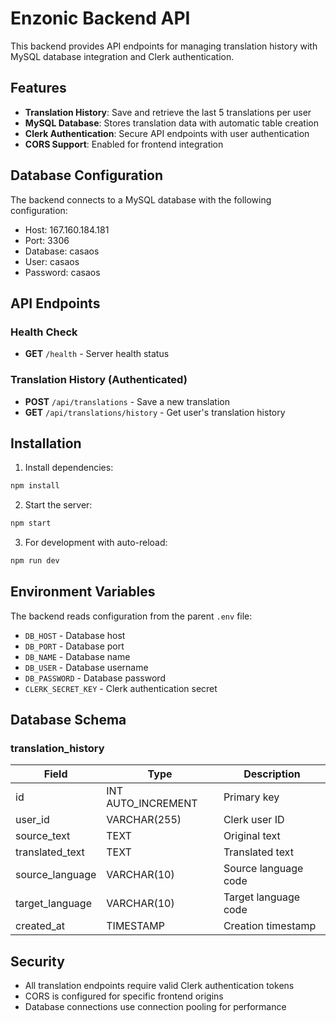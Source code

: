 # Enzonic Backend API

This backend provides API endpoints for managing translation history with MySQL database integration and Clerk authentication.

## Features

- **Translation History**: Save and retrieve the last 5 translations per user
- **MySQL Database**: Stores translation data with automatic table creation
- **Clerk Authentication**: Secure API endpoints with user authentication
- **CORS Support**: Enabled for frontend integration

## Database Configuration

The backend connects to a MySQL database with the following configuration:
- Host: 167.160.184.181
- Port: 3306
- Database: casaos
- User: casaos
- Password: casaos

## API Endpoints

### Health Check
- **GET** `/health` - Server health status

### Translation History (Authenticated)
- **POST** `/api/translations` - Save a new translation
- **GET** `/api/translations/history` - Get user's translation history

## Installation

1. Install dependencies:
```bash
npm install
```

2. Start the server:
```bash
npm start
```

3. For development with auto-reload:
```bash
npm run dev
```

## Environment Variables

The backend reads configuration from the parent `.env` file:
- `DB_HOST` - Database host
- `DB_PORT` - Database port
- `DB_NAME` - Database name
- `DB_USER` - Database username
- `DB_PASSWORD` - Database password
- `CLERK_SECRET_KEY` - Clerk authentication secret

## Database Schema

### translation_history

| Field | Type | Description |
|-------|------|-------------|
| id | INT AUTO_INCREMENT | Primary key |
| user_id | VARCHAR(255) | Clerk user ID |
| source_text | TEXT | Original text |
| translated_text | TEXT | Translated text |
| source_language | VARCHAR(10) | Source language code |
| target_language | VARCHAR(10) | Target language code |
| created_at | TIMESTAMP | Creation timestamp |

## Security

- All translation endpoints require valid Clerk authentication tokens
- CORS is configured for specific frontend origins
- Database connections use connection pooling for performance